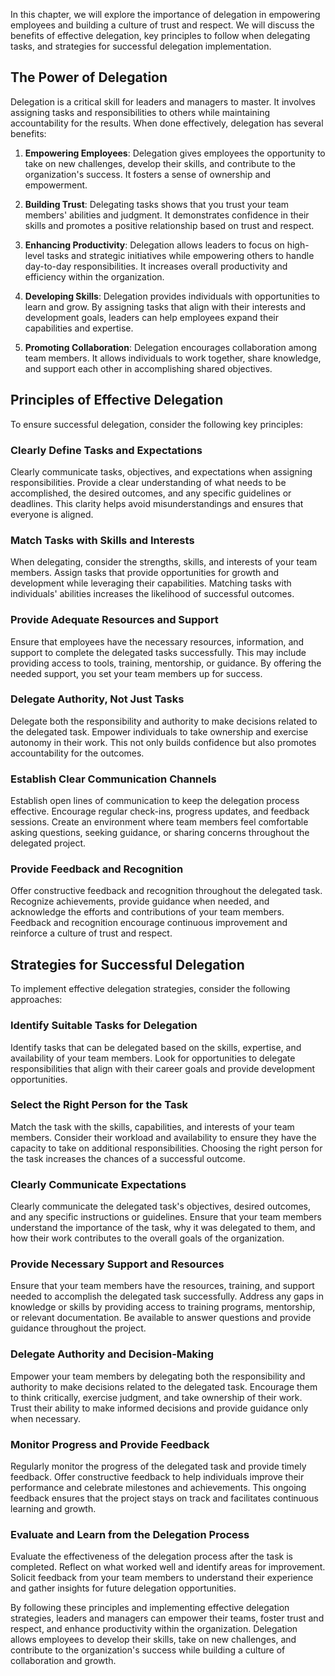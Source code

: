 
In this chapter, we will explore the importance of delegation in empowering employees and building a culture of trust and respect. We will discuss the benefits of effective delegation, key principles to follow when delegating tasks, and strategies for successful delegation implementation.

The Power of Delegation
-----------------------

Delegation is a critical skill for leaders and managers to master. It involves assigning tasks and responsibilities to others while maintaining accountability for the results. When done effectively, delegation has several benefits:

1. **Empowering Employees**: Delegation gives employees the opportunity to take on new challenges, develop their skills, and contribute to the organization's success. It fosters a sense of ownership and empowerment.

2. **Building Trust**: Delegating tasks shows that you trust your team members' abilities and judgment. It demonstrates confidence in their skills and promotes a positive relationship based on trust and respect.

3. **Enhancing Productivity**: Delegation allows leaders to focus on high-level tasks and strategic initiatives while empowering others to handle day-to-day responsibilities. It increases overall productivity and efficiency within the organization.

4. **Developing Skills**: Delegation provides individuals with opportunities to learn and grow. By assigning tasks that align with their interests and development goals, leaders can help employees expand their capabilities and expertise.

5. **Promoting Collaboration**: Delegation encourages collaboration among team members. It allows individuals to work together, share knowledge, and support each other in accomplishing shared objectives.

Principles of Effective Delegation
----------------------------------

To ensure successful delegation, consider the following key principles:

### Clearly Define Tasks and Expectations

Clearly communicate tasks, objectives, and expectations when assigning responsibilities. Provide a clear understanding of what needs to be accomplished, the desired outcomes, and any specific guidelines or deadlines. This clarity helps avoid misunderstandings and ensures that everyone is aligned.

### Match Tasks with Skills and Interests

When delegating, consider the strengths, skills, and interests of your team members. Assign tasks that provide opportunities for growth and development while leveraging their capabilities. Matching tasks with individuals' abilities increases the likelihood of successful outcomes.

### Provide Adequate Resources and Support

Ensure that employees have the necessary resources, information, and support to complete the delegated tasks successfully. This may include providing access to tools, training, mentorship, or guidance. By offering the needed support, you set your team members up for success.

### Delegate Authority, Not Just Tasks

Delegate both the responsibility and authority to make decisions related to the delegated task. Empower individuals to take ownership and exercise autonomy in their work. This not only builds confidence but also promotes accountability for the outcomes.

### Establish Clear Communication Channels

Establish open lines of communication to keep the delegation process effective. Encourage regular check-ins, progress updates, and feedback sessions. Create an environment where team members feel comfortable asking questions, seeking guidance, or sharing concerns throughout the delegated project.

### Provide Feedback and Recognition

Offer constructive feedback and recognition throughout the delegated task. Recognize achievements, provide guidance when needed, and acknowledge the efforts and contributions of your team members. Feedback and recognition encourage continuous improvement and reinforce a culture of trust and respect.

Strategies for Successful Delegation
------------------------------------

To implement effective delegation strategies, consider the following approaches:

### Identify Suitable Tasks for Delegation

Identify tasks that can be delegated based on the skills, expertise, and availability of your team members. Look for opportunities to delegate responsibilities that align with their career goals and provide development opportunities.

### Select the Right Person for the Task

Match the task with the skills, capabilities, and interests of your team members. Consider their workload and availability to ensure they have the capacity to take on additional responsibilities. Choosing the right person for the task increases the chances of a successful outcome.

### Clearly Communicate Expectations

Clearly communicate the delegated task's objectives, desired outcomes, and any specific instructions or guidelines. Ensure that your team members understand the importance of the task, why it was delegated to them, and how their work contributes to the overall goals of the organization.

### Provide Necessary Support and Resources

Ensure that your team members have the resources, training, and support needed to accomplish the delegated task successfully. Address any gaps in knowledge or skills by providing access to training programs, mentorship, or relevant documentation. Be available to answer questions and provide guidance throughout the project.

### Delegate Authority and Decision-Making

Empower your team members by delegating both the responsibility and authority to make decisions related to the delegated task. Encourage them to think critically, exercise judgment, and take ownership of their work. Trust their ability to make informed decisions and provide guidance only when necessary.

### Monitor Progress and Provide Feedback

Regularly monitor the progress of the delegated task and provide timely feedback. Offer constructive feedback to help individuals improve their performance and celebrate milestones and achievements. This ongoing feedback ensures that the project stays on track and facilitates continuous learning and growth.

### Evaluate and Learn from the Delegation Process

Evaluate the effectiveness of the delegation process after the task is completed. Reflect on what worked well and identify areas for improvement. Solicit feedback from your team members to understand their experience and gather insights for future delegation opportunities.

By following these principles and implementing effective delegation strategies, leaders and managers can empower their teams, foster trust and respect, and enhance productivity within the organization. Delegation allows employees to develop their skills, take on new challenges, and contribute to the organization's success while building a culture of collaboration and growth.

